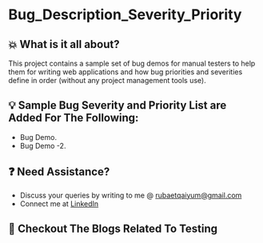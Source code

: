 # Bug_Description_Severity_Priority


## :boom: What is it all about?
This project contains a sample set of bug demos for manual testers to help them for writing web applications and how bug priorities and severities define in order (without any project management tools use).

## :bulb: Sample Bug Severity and Priority List are Added For The Following:
- Bug Demo.
- Bug Demo -2.


## :question: Need Assistance?
* Discuss your queries by writing to me @ rubaetqaiyum@gmail.com
* Connect me at [LinkedIn]

## :thought_balloon: Checkout The Blogs Related To Testing 

[home]: https://github.com/rubaet4ever/Manual_Testing_Part-2.git
[linkedIn]: https://www.linkedin.com/in/rubaet-bin-qaiyum/
